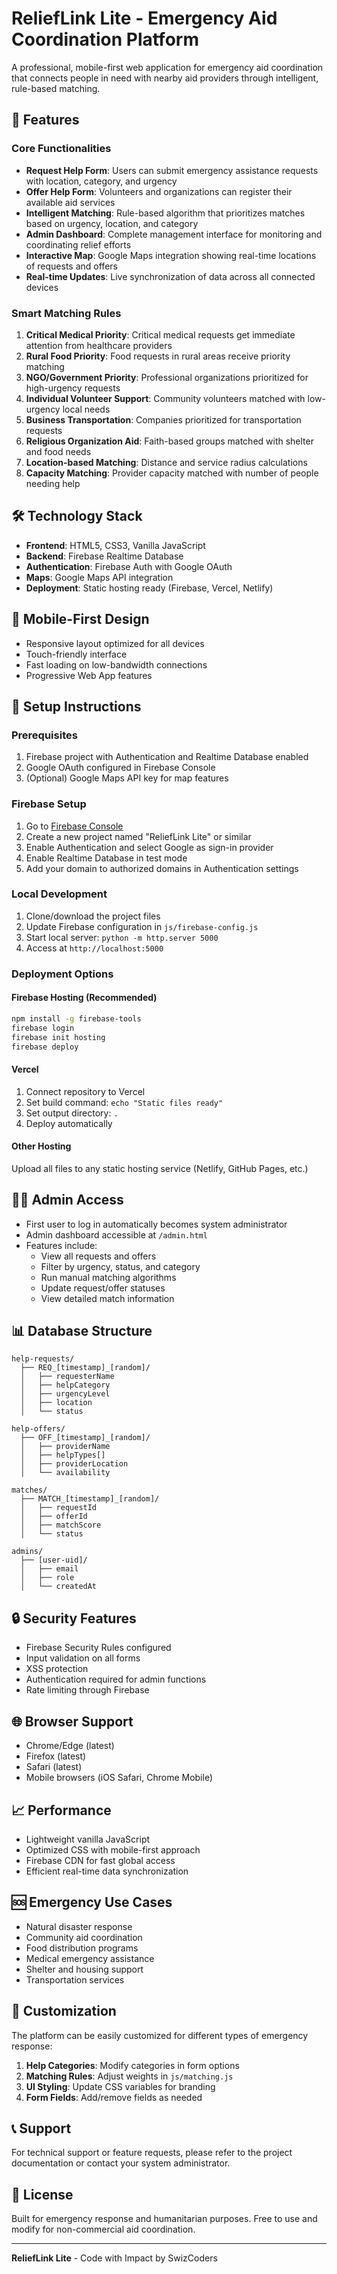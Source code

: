 # ReliefLink Lite - Emergency Aid Coordination Platform

A professional, mobile-first web application for emergency aid coordination that connects people in need with nearby aid providers through intelligent, rule-based matching.

## 🚀 Features

### Core Functionalities
- **Request Help Form**: Users can submit emergency assistance requests with location, category, and urgency
- **Offer Help Form**: Volunteers and organizations can register their available aid services
- **Intelligent Matching**: Rule-based algorithm that prioritizes matches based on urgency, location, and category
- **Admin Dashboard**: Complete management interface for monitoring and coordinating relief efforts
- **Interactive Map**: Google Maps integration showing real-time locations of requests and offers
- **Real-time Updates**: Live synchronization of data across all connected devices

### Smart Matching Rules
1. **Critical Medical Priority**: Critical medical requests get immediate attention from healthcare providers
2. **Rural Food Priority**: Food requests in rural areas receive priority matching
3. **NGO/Government Priority**: Professional organizations prioritized for high-urgency requests
4. **Individual Volunteer Support**: Community volunteers matched with low-urgency local needs
5. **Business Transportation**: Companies prioritized for transportation requests
6. **Religious Organization Aid**: Faith-based groups matched with shelter and food needs
7. **Location-based Matching**: Distance and service radius calculations
8. **Capacity Matching**: Provider capacity matched with number of people needing help

## 🛠️ Technology Stack

- **Frontend**: HTML5, CSS3, Vanilla JavaScript
- **Backend**: Firebase Realtime Database
- **Authentication**: Firebase Auth with Google OAuth
- **Maps**: Google Maps API integration
- **Deployment**: Static hosting ready (Firebase, Vercel, Netlify)

## 📱 Mobile-First Design

- Responsive layout optimized for all devices
- Touch-friendly interface
- Fast loading on low-bandwidth connections
- Progressive Web App features

## 🔧 Setup Instructions

### Prerequisites
1. Firebase project with Authentication and Realtime Database enabled
2. Google OAuth configured in Firebase Console
3. (Optional) Google Maps API key for map features

### Firebase Setup
1. Go to [Firebase Console](https://console.firebase.google.com/)
2. Create a new project named "ReliefLink Lite" or similar
3. Enable Authentication and select Google as sign-in provider
4. Enable Realtime Database in test mode
5. Add your domain to authorized domains in Authentication settings

### Local Development
1. Clone/download the project files
2. Update Firebase configuration in `js/firebase-config.js`
3. Start local server: `python -m http.server 5000`
4. Access at `http://localhost:5000`

### Deployment Options

#### Firebase Hosting (Recommended)
```bash
npm install -g firebase-tools
firebase login
firebase init hosting
firebase deploy
```

#### Vercel
1. Connect repository to Vercel
2. Set build command: `echo "Static files ready"`
3. Set output directory: `.`
4. Deploy automatically

#### Other Hosting
Upload all files to any static hosting service (Netlify, GitHub Pages, etc.)

## 👨‍💼 Admin Access

- First user to log in automatically becomes system administrator
- Admin dashboard accessible at `/admin.html`
- Features include:
  - View all requests and offers
  - Filter by urgency, status, and category
  - Run manual matching algorithms
  - Update request/offer statuses
  - View detailed match information

## 📊 Database Structure

```
help-requests/
  ├── REQ_[timestamp]_[random]/
  │   ├── requesterName
  │   ├── helpCategory
  │   ├── urgencyLevel
  │   ├── location
  │   └── status

help-offers/
  ├── OFF_[timestamp]_[random]/
  │   ├── providerName
  │   ├── helpTypes[]
  │   ├── providerLocation
  │   └── availability

matches/
  ├── MATCH_[timestamp]_[random]/
  │   ├── requestId
  │   ├── offerId
  │   ├── matchScore
  │   └── status

admins/
  ├── [user-uid]/
  │   ├── email
  │   ├── role
  │   └── createdAt
```

## 🔒 Security Features

- Firebase Security Rules configured
- Input validation on all forms
- XSS protection
- Authentication required for admin functions
- Rate limiting through Firebase

## 🌐 Browser Support

- Chrome/Edge (latest)
- Firefox (latest)
- Safari (latest)
- Mobile browsers (iOS Safari, Chrome Mobile)

## 📈 Performance

- Lightweight vanilla JavaScript
- Optimized CSS with mobile-first approach
- Firebase CDN for fast global access
- Efficient real-time data synchronization

## 🆘 Emergency Use Cases

- Natural disaster response
- Community aid coordination
- Food distribution programs
- Medical emergency assistance
- Shelter and housing support
- Transportation services

## 🔧 Customization

The platform can be easily customized for different types of emergency response:

1. **Help Categories**: Modify categories in form options
2. **Matching Rules**: Adjust weights in `js/matching.js`
3. **UI Styling**: Update CSS variables for branding
4. **Form Fields**: Add/remove fields as needed

## 📞 Support

For technical support or feature requests, please refer to the project documentation or contact your system administrator.

## 📄 License

Built for emergency response and humanitarian purposes. Free to use and modify for non-commercial aid coordination.

---

**ReliefLink Lite** - Code with Impact by SwizCoders